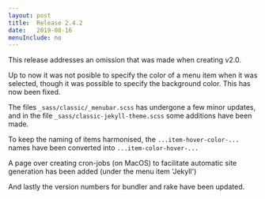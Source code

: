 ```yaml
---
layout: post
title:  Release 2.4.2
date:   2019-08-16
menuInclude: no
---
```

This release addresses an omission that was made when creating v2.0.

Up to now it was not posible to specify the color of a menu item when it was selected, though it was possible to specify the background color. This has now been fixed.

The files `_sass/classic/_menubar.scss` has undergone a few minor updates, and in the file `_sass/classic-jekyll-theme.scss` some additions have been made.

To keep the naming of items harmonised, the `...item-hover-color-...` names have been converted into `...item-color-hover-...`

A page over creating cron-jobs (on MacOS) to facilitate automatic site generation has been added (under the menu item 'Jekyll')

And lastly the version numbers for bundler and rake have been updated.